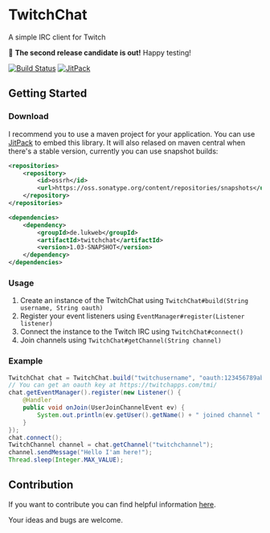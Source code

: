 # TwitchChat
A simple IRC client for Twitch

:tada: **The second release candidate is out!** Happy testing!

[![Build Status](https://travis-ci.org/LukWebsForge/TwitchChat.svg?branch=master)](https://travis-ci.org/LukWebsForge/TwitchChat)
[![JitPack](https://jitpack.io/v/LukWebsForge/TwitchChat.svg)](https://jitpack.io/#LukWebsForge/TwitchChat)


## Getting Started

### Download

I recommend you to use a maven project for your application. 
You can use [JitPack](https://jitpack.io/#LukWebsForge/TwitchChat) to embed this library. 
It will also relased on maven central when there's a stable version,
currently you can use snapshot builds:
```xml
<repositories>
    <repository>
        <id>ossrh</id>
        <url>https://oss.sonatype.org/content/repositories/snapshots</url>
    </repository>
</repositories>

<dependencies>
    <dependency>
        <groupId>de.lukweb</groupId>
        <artifactId>twitchchat</artifactId>
        <version>1.03-SNAPSHOT</version>
    </dependency>
</dependencies>
```

### Usage

1. Create an instance of the TwitchChat using `TwitchChat#build(String username, String oauth)`
2. Register your event listeners using `EventManager#register(Listener listener)`
3. Connect the instance to the Twitch IRC using `TwitchChat#connect()`
4. Join channels using `TwitchChat#getChannel(String channel)`

### Example

```java
TwitchChat chat = TwitchChat.build("twitchusername", "oauth:123456789abcdefghijklmn");
// You can get an oauth key at https://twitchapps.com/tmi/
chat.getEventManager().register(new Listener() {
    @Handler
    public void onJoin(UserJoinChannelEvent ev) {
        System.out.println(ev.getUser().getName() + " joined channel " + ev.getChannel().getName());
    }
});
chat.connect();
TwitchChannel channel = chat.getChannel("twitchchannel");
channel.sendMessage("Hello I'am here!");
Thread.sleep(Integer.MAX_VALUE);
```

## Contribution

If you want to contribute you can find helpful information 
[here](https://github.com/justintv/Twitch-API/blob/master/IRC.md).

Your ideas and bugs are welcome.
